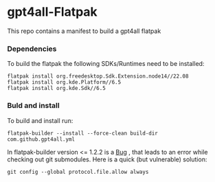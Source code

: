 # gpt4all-Flatpak

This repo contains a manifest to build a gpt4all flatpak

### Dependencies
To build the flatpak the following SDKs/Runtimes need to be installed:
```
flatpak install org.freedesktop.Sdk.Extension.node14//22.08
flatpak install org.kde.Platform//6.5
flatpak install org.kde.Sdk//6.5
```


### Buld and install

To build and install run:

```
flatpak-builder --install --force-clean build-dir com.github.gpt4all.yml
```

In flatpak-builder version <= 1.2.2 is a [Bug](https://github.com/flatpak/flatpak-builder/issues/495) , that leads to an error while checking out git submodules. Here is a quick (but vulnerable) solution:
```
git config --global protocol.file.allow always
```
